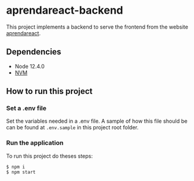 # aprendareact-backend

This project implements a backend to serve the frontend from the website [aprendareact](htts://www.aprendareact.com.br).


## Dependencies
- Node 12.4.0 
- [NVM](https://github.com/nvm-sh/nvm)

## How to run this project

### Set a .env file
Set the variables needed in a .env file. A sample of how this file should be can be found at ` .env.sample ` in this project root folder.

### Run the application
To run this project do theses steps:
``` 
$ npm i
$ npm start
```